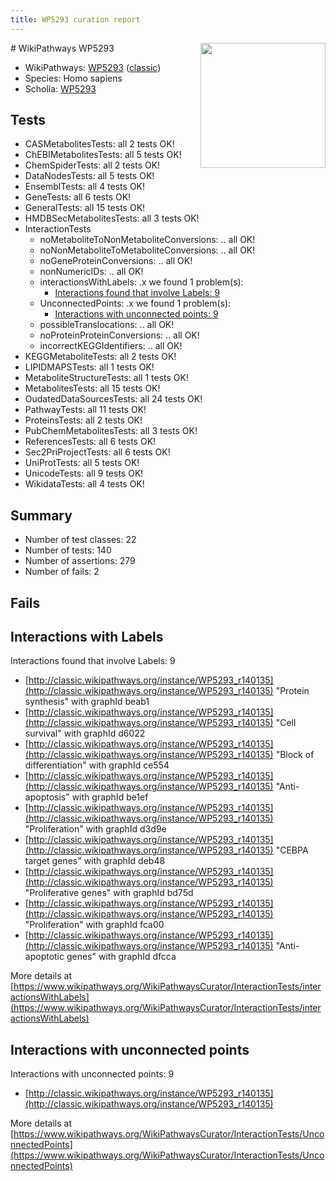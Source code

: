 ```yaml
---
title: WP5293 curation report
---
```


<img style="float: right; width: 200px" src="https://upload.wikimedia.org/wikipedia/commons/thumb/8/83/Wplogo_with_text_500.png/640px-Wplogo_with_text_500.png" />
# WikiPathways WP5293

* WikiPathways: [WP5293](https://wikipathways.org/pathways/WP5293) ([classic](https://classic.wikipathways.org/instance/WP5293))
* Species: Homo sapiens
* Scholia: [WP5293](https://scholia.toolforge.org/wikipathways/WP5293)
## Tests
* CASMetabolitesTests: all 2 tests OK!
* ChEBIMetabolitesTests: all 5 tests OK!
* ChemSpiderTests: all 2 tests OK!
* DataNodesTests: all 5 tests OK!
* EnsemblTests: all 4 tests OK!
* GeneTests: all 6 tests OK!
* GeneralTests: all 15 tests OK!
* HMDBSecMetabolitesTests: all 3 tests OK!
* InteractionTests
    * noMetaboliteToNonMetaboliteConversions: .. all OK!
    * noNonMetaboliteToMetaboliteConversions: .. all OK!
    * noGeneProteinConversions: .. all OK!
    * nonNumericIDs: .. all OK!
    * interactionsWithLabels: .x we found 1 problem(s):
        * [Interactions found that involve Labels: 9](#630d2680)
    * UnconnectedPoints: .x we found 1 problem(s):
        * [Interactions with unconnected points: 9](#35a61ae1)
    * possibleTranslocations: .. all OK!
    * noProteinProteinConversions: .. all OK!
    * incorrectKEGGIdentifiers: .. all OK!
* KEGGMetaboliteTests: all 2 tests OK!
* LIPIDMAPSTests: all 1 tests OK!
* MetaboliteStructureTests: all 1 tests OK!
* MetabolitesTests: all 15 tests OK!
* OudatedDataSourcesTests: all 24 tests OK!
* PathwayTests: all 11 tests OK!
* ProteinsTests: all 2 tests OK!
* PubChemMetabolitesTests: all 3 tests OK!
* ReferencesTests: all 6 tests OK!
* Sec2PriProjectTests: all 6 tests OK!
* UniProtTests: all 5 tests OK!
* UnicodeTests: all 9 tests OK!
* WikidataTests: all 4 tests OK!


## Summary

* Number of test classes: 22
* Number of tests: 140
* Number of assertions: 279
* Number of fails: 2

## Fails

<a name="630d2680" />

## Interactions with Labels

Interactions found that involve Labels: 9

* [http://classic.wikipathways.org/instance/WP5293_r140135](http://classic.wikipathways.org/instance/WP5293_r140135) "Protein synthesis" with graphId beab1
* [http://classic.wikipathways.org/instance/WP5293_r140135](http://classic.wikipathways.org/instance/WP5293_r140135) "Cell survival" with graphId d6022
* [http://classic.wikipathways.org/instance/WP5293_r140135](http://classic.wikipathways.org/instance/WP5293_r140135) "Block of differentiation" with graphId ce554
* [http://classic.wikipathways.org/instance/WP5293_r140135](http://classic.wikipathways.org/instance/WP5293_r140135) "Anti-apoptosis" with graphId be1ef
* [http://classic.wikipathways.org/instance/WP5293_r140135](http://classic.wikipathways.org/instance/WP5293_r140135) "Proliferation" with graphId d3d9e
* [http://classic.wikipathways.org/instance/WP5293_r140135](http://classic.wikipathways.org/instance/WP5293_r140135) "CEBPA target
genes" with graphId deb48
* [http://classic.wikipathways.org/instance/WP5293_r140135](http://classic.wikipathways.org/instance/WP5293_r140135) "Proliferative genes" with graphId bd75d
* [http://classic.wikipathways.org/instance/WP5293_r140135](http://classic.wikipathways.org/instance/WP5293_r140135) "Proliferation" with graphId fca00
* [http://classic.wikipathways.org/instance/WP5293_r140135](http://classic.wikipathways.org/instance/WP5293_r140135) "Anti-apoptotic genes" with graphId dfcca


More details at [https://www.wikipathways.org/WikiPathwaysCurator/InteractionTests/interactionsWithLabels](https://www.wikipathways.org/WikiPathwaysCurator/InteractionTests/interactionsWithLabels)

<a name="35a61ae1" />

## Interactions with unconnected points

Interactions with unconnected points: 9

* [http://classic.wikipathways.org/instance/WP5293_r140135](http://classic.wikipathways.org/instance/WP5293_r140135)


More details at [https://www.wikipathways.org/WikiPathwaysCurator/InteractionTests/UnconnectedPoints](https://www.wikipathways.org/WikiPathwaysCurator/InteractionTests/UnconnectedPoints)

